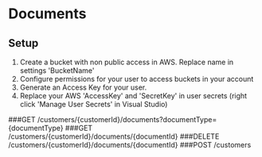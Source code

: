 # Documents

## Setup

1) Create a bucket with non public access in AWS. Replace name in settings 'BucketName' 
2) Configure permissions for your user to access buckets in your account
3) Generate an Access Key for your user.
4) Replace your AWS 'AccessKey' and 'SecretKey' in user secrets (right click 'Manage User Secrets' in Visual Studio)

###GET /customers/{customerId}/documents?documentType={documentType}
###GET /customers/{customerId}/documents/{documentId}
###DELETE /customers/{customerId}/documents/{documentId}
###POST /customers